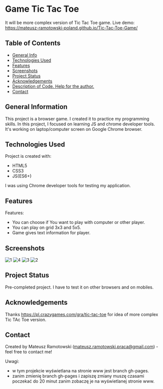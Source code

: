 <!-- finished:
technologies used
contact -->
# Game Tic Tac Toe
It will be more complex version of Tic Tac Toe game. Live demo: https://mateusz-ramotowski-poland.github.io/Tic-Tac-Toe-Game/
 

## Table of Contents
* [General Info](#general-information)
* [Technologies Used](#technologies-used)
* [Features](#features)
* [Screenshots](#screenshots)
* [Project Status](#project-status)
* [Acknowledgements](#acknowledgements)
* [Description of Code. Help for the author.](#Description-of-Code.-Help-for-the-author.)
* [Contact](#contact)

## General Information
This project is a browser game.  I created it to practice my programming skills. In this project, I focused on learning JS and chrome developer tools. It's working on laptop/computer screen on Google Chrome browser. 

## Technologies Used
Project is created with:
* HTML5
* CSS3
* JS(ES6+)

I was using Chrome developer tools for testing my application.
## Features
Features:
- You can choose if You want to play with computer or other player.
- You can play on grid 3x3 and 5x5. 
- Game gives text information for player.

## Screenshots
![1](https://user-images.githubusercontent.com/83215700/160609387-708bc797-810a-47c7-b679-f8d354c23d33.PNG)
![4](https://user-images.githubusercontent.com/83215700/160609399-e5a7f919-d5bf-4386-a127-83c8e0aa156a.PNG)
![3](https://user-images.githubusercontent.com/83215700/160609409-8251cafe-1046-41d5-ac7f-991d1ff5276c.PNG)
![2](https://user-images.githubusercontent.com/83215700/160609421-12fe1e92-96a9-439d-ae52-f91a1a7b877b.PNG)

## Project Status
Pre-completed project. I have to test it on other browsers and on mobiles.

## Acknowledgements
Thanks https://pl.crazygames.com/gra/tic-tac-toe for idea of more complex Tic TAc Toe version.

## Contact
Created by Mateusz Ramotowski (mateusz.ramotowski.praca@gmail.com) - feel free to contact me!


Uwagi:
- w tym projekcie wyświetlana na stronie www jest branch gh-pages.
- zanim zmienię branch gh-pages i zapiszę zmiany muszę czasami poczekać do 20 minut zanim zobaczę je na wyświetlanej stronie www.
